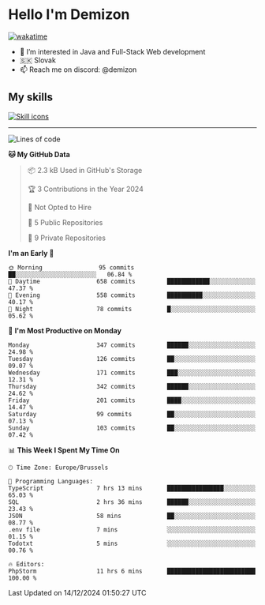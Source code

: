 # Hello I'm Demizon
[![wakatime](https://wakatime.com/badge/user/6ad1949f-d6d7-44f9-9eee-c35e54cc499b.svg)](https://wakatime.com/@6ad1949f-d6d7-44f9-9eee-c35e54cc499b)
- 👀 I’m interested in Java and Full-Stack Web development
- 🇸🇰 Slovak
- 📫 Reach me on discord: @demizon

## My skills
[![Skill icons](https://skillicons.dev/icons?i=java,js,ts,html,css,react,nextjs,tailwind,supabase,py,git,docker,linux,mysql,postgres,mongo&theme=dark)](https://github.com/Demizon3433)

---

<!--START_SECTION:waka-->
![Lines of code](https://img.shields.io/badge/From%20Hello%20World%20I%27ve%20Written-372.6%20thousand%20lines%20of%20code-blue)

**🐱 My GitHub Data** 

> 📦 2.3 kB Used in GitHub's Storage 
 > 
> 🏆 3 Contributions in the Year 2024
 > 
> 🚫 Not Opted to Hire
 > 
> 📜 5 Public Repositories 
 > 
> 🔑 9 Private Repositories 
 > 
**I'm an Early 🐤** 

```text
🌞 Morning                95 commits          ██░░░░░░░░░░░░░░░░░░░░░░░   06.84 % 
🌆 Daytime                658 commits         ████████████░░░░░░░░░░░░░   47.37 % 
🌃 Evening                558 commits         ██████████░░░░░░░░░░░░░░░   40.17 % 
🌙 Night                  78 commits          █░░░░░░░░░░░░░░░░░░░░░░░░   05.62 % 
```
📅 **I'm Most Productive on Monday** 

```text
Monday                   347 commits         ██████░░░░░░░░░░░░░░░░░░░   24.98 % 
Tuesday                  126 commits         ██░░░░░░░░░░░░░░░░░░░░░░░   09.07 % 
Wednesday                171 commits         ███░░░░░░░░░░░░░░░░░░░░░░   12.31 % 
Thursday                 342 commits         ██████░░░░░░░░░░░░░░░░░░░   24.62 % 
Friday                   201 commits         ████░░░░░░░░░░░░░░░░░░░░░   14.47 % 
Saturday                 99 commits          ██░░░░░░░░░░░░░░░░░░░░░░░   07.13 % 
Sunday                   103 commits         ██░░░░░░░░░░░░░░░░░░░░░░░   07.42 % 
```


📊 **This Week I Spent My Time On** 

```text
🕑︎ Time Zone: Europe/Brussels

💬 Programming Languages: 
TypeScript               7 hrs 13 mins       ████████████████░░░░░░░░░   65.03 % 
SQL                      2 hrs 36 mins       ██████░░░░░░░░░░░░░░░░░░░   23.43 % 
JSON                     58 mins             ██░░░░░░░░░░░░░░░░░░░░░░░   08.77 % 
.env file                7 mins              ░░░░░░░░░░░░░░░░░░░░░░░░░   01.15 % 
Todotxt                  5 mins              ░░░░░░░░░░░░░░░░░░░░░░░░░   00.76 % 

🔥 Editors: 
PhpStorm                 11 hrs 6 mins       █████████████████████████   100.00 % 
```


 Last Updated on 14/12/2024 01:50:27 UTC
<!--END_SECTION:waka-->

